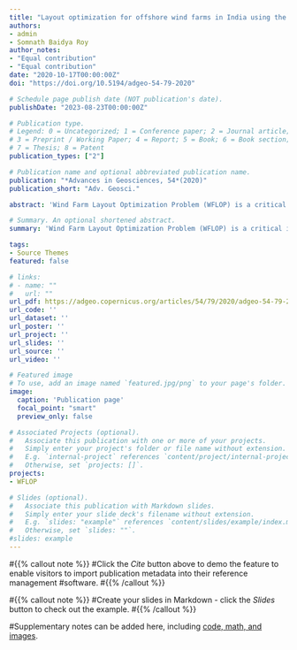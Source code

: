 ```yaml
---
title: "Layout optimization for offshore wind farms in India using the genetic algorithm technique"
authors:
- admin
- Somnath Baidya Roy
author_notes:
- "Equal contribution"
- "Equal contribution"
date: "2020-10-17T00:00:00Z"
doi: "https://doi.org/10.5194/adgeo-54-79-2020"

# Schedule page publish date (NOT publication's date).
publishDate: "2023-08-23T00:00:00Z"

# Publication type.
# Legend: 0 = Uncategorized; 1 = Conference paper; 2 = Journal article;
# 3 = Preprint / Working Paper; 4 = Report; 5 = Book; 6 = Book section;
# 7 = Thesis; 8 = Patent
publication_types: ["2"]

# Publication name and optional abbreviated publication name.
publication: "*Advances in Geosciences, 54*(2020)"
publication_short: "Adv. Geosci."

abstract: 'Wind Farm Layout Optimization Problem (WFLOP) is a critical issue when installing a large wind farm. Many studies have focused on the WFLOP but only for a limited number of turbines and idealized wind speed distributions. In this study, we apply the Genetic Algorithm (GA) to solve the WFLOP for large hypothetical offshore wind farms using real wind data. GA mimics the natural selection process observed in nature, which is the survival of the fittest. The study site is the Palk Strait, located between India and Sri Lanka. This site is a potential hotspot of offshore wind in India. A modified Jensen wake model is used to calculate the wake losses. GA is used to produce optimal layouts for four different wind farms at the specified site. We use two different optimization approaches: one where the number of turbines is kept the same as the thumb rule layout and another where the number of turbines is allowed to vary. The results show that layout optimization leads to large improvements in power generation (up to 28 %), efficiency (up to 34 %), and cost (up to 25 %) compared to the thumb rule due to the reduction in wake losses. Optimized layouts where both the number and locations of turbines are allowed to vary produce better results in terms of efficiency and cost but also leads to lower installed capacity and power generation.'

# Summary. An optional shortened abstract.
summary: 'Wind Farm Layout Optimization Problem (WFLOP) is a critical issue when installing a large wind farm. In this study, we apply the Genetic Algorithm (GA) to solve the WFLOP for large hypothetical offshore wind farms using real wind data. The study site is the Palk Strait, located between India and Sri Lanka. Optimized layouts produce better results in terms of efficiency and cost.'

tags:
- Source Themes
featured: false

# links:
# - name: ""
#   url: ""
url_pdf: https://adgeo.copernicus.org/articles/54/79/2020/adgeo-54-79-2020.pdf
url_code: ''
url_dataset: ''
url_poster: ''
url_project: ''
url_slides: ''
url_source: ''
url_video: ''

# Featured image
# To use, add an image named `featured.jpg/png` to your page's folder. 
image:
  caption: 'Publication page'
  focal_point: "smart"
  preview_only: false

# Associated Projects (optional).
#   Associate this publication with one or more of your projects.
#   Simply enter your project's folder or file name without extension.
#   E.g. `internal-project` references `content/project/internal-project/index.md`.
#   Otherwise, set `projects: []`.
projects: 
- WFLOP

# Slides (optional).
#   Associate this publication with Markdown slides.
#   Simply enter your slide deck's filename without extension.
#   E.g. `slides: "example"` references `content/slides/example/index.md`.
#   Otherwise, set `slides: ""`.
#slides: example
---
```


#{{% callout note %}}
#Click the *Cite* button above to demo the feature to enable visitors to import publication metadata into their reference management #software.
#{{% /callout %}}

#{{% callout note %}}
#Create your slides in Markdown - click the *Slides* button to check out the example.
#{{% /callout %}}

#Supplementary notes can be added here, including [code, math, and images](https://wowchemy.com/docs/writing-markdown-latex/).
